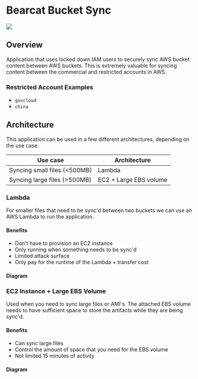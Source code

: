 # Bearcat Bucket Sync

![](https://github.com/ardusjax/bearcat/workflows/rust/badge.svg)
## Overview

Application that uses locked down IAM users to securely sync AWS bucket content between AWS buckets. This is extremely valuable for syncing content between the commercial and restricted accounts in AWS.

### Restricted Account Examples

- `govcloud`
- `china`

## Architecture

This application can be used in a few different architectures, depending on the use case.

| Use case | Architecture|
|----------|-------------|
|Syncing small files (<500MB)|Lambda
|Syncing large files (>500MB)|EC2 + Large EBS volume

### Lambda

For smaller files that need to be sync'd between two buckets we can use an AWS Lambda to run the application.

#### Benefits

- Don't have to provision an EC2 instance
- Only running when something needs to be sync'd
- Limited attack surface
- Only pay for the runtime of the Lambda + transfer cost

#### Diagram

### EC2 Instance + Large EBS Volume

Used when you need to sync large files or AMI's. The attached EBS volume needs to have sufficient space to store the artifacts while they are being sync'd.

#### Benefits

- Can sync large files
- Control the amount of space that you need for the EBS volume
- Not limited 15 minutes of activity

#### Diagram
